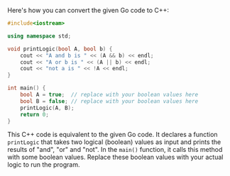Here's how you can convert the given Go code to C++:

```cpp
#include<iostream>

using namespace std;

void printLogic(bool A, bool b) {
    cout << "A and b is " << (A && b) << endl;
    cout << "A or b is " << (A || b) << endl;
    cout << "not a is " << !A << endl;
}

int main() {
    bool A = true;  // replace with your boolean values here
    bool B = false; // replace with your boolean values here
    printLogic(A, B);
    return 0;
}
```

This C++ code is equivalent to the given Go code. It declares a function `printLogic` that takes two logical (boolean) values as input and prints the results of "and", "or" and "not". In the `main()` function, it calls this method with some boolean values. Replace these boolean values with your actual logic to run the program.
